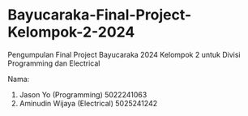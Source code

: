 # Bayucaraka-Final-Project-Kelompok-2-2024
Pengumpulan Final Project Bayucaraka 2024 Kelompok 2 untuk Divisi Programming dan Electrical

Nama:
1. Jason Yo (Programming) 5022241063
2. Aminudin Wijaya (Electrical) 5025241242
